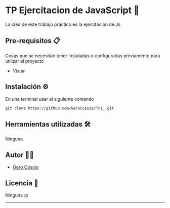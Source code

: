 

# TP Ejercitacion de JavaScript 🚀

La idea de este trabajo practico es la ejercitacion de Js

## Pre-requisitos 📋

Cosas que se necesitan tener instaladas o configuradas previamente para utilizar el proyecto

- Visual


## Instalación ⚙️


En una terminal usar el siguiente comando

```
git clone https://github.com/GeroCossio/TP1_.git
```

## Herramientas utilizadas 🛠️

Ninguna

## Autor 👩‍💻

- [Gero Cossio](https://github.com/GeroCossio)    

## Licencia 📄

Ninguna :p



---


